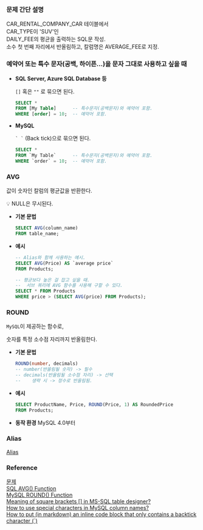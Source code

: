 ### 문제 간단 설명
CAR_RENTAL_COMPANY_CAR 테이블에서<br>
CAR_TYPE이 'SUV'인<br>
DAILY_FEE의 평균을 출력하는 SQL문 작성.<br>
소수 첫 번째 자리에서 반올림하고, 칼럼명은 AVERAGE_FEE로 지정.<br>

### 예약어 또는 특수 문자(공백, 하이픈...)을 문자 그대로 사용하고 싶을 때

- **SQL Server, Azure SQL Database 등**
    
    `[]` 혹은 `""` 로 묶으면 된다.
    
    ```sql
    SELECT *
    FROM [My Table]      -- 특수문자(공백문자)와 예약어 포함.
    WHERE [order] = 10;  -- 예약어 포함.
    ```
    
- **MySQL**
    
    `` ` ` `` (Back tick)으로 묶으면 된다.
    
    ```sql
    SELECT *
    FROM `My Table`      -- 특수문자(공백문자)와 예약어 포함.
    WHERE `order` = 10;  -- 예약어 포함.
    ```

### AVG
값이 숫자인 칼럼의 평균값을 반환한다.

<aside>
💡 NULL은 무시된다.

</aside>

- **기본 문법**
    
    ```sql
    SELECT AVG(column_name)
    FROM table_name;
    ```
    
- **예시**
    ```sql
    -- Alias와 함께 사용하는 예시.
    SELECT AVG(Price) AS `average price`
    FROM Products;
    
    -- 평균보다 높은 걸 잡고 싶을 때.
    --  서브 쿼리에 AVG 함수를 사용해 구할 수 있다.
    SELECT * FROM Products
    WHERE price > (SELECT AVG(price) FROM Products);
    ```
    

### ROUND
`MySQL`이 제공하는 함수로,

숫자를 특정 소수점 자리까지 반올림한다.

- **기본 문법**
    ```sql
    ROUND(number, decimals)
    -- number(반올림될 숫자) -> 필수
    -- decimals(반올림될 소수점 자리) -> 선택
    --    생략 시 -> 정수로 반올림됨.
    ```
    
- **예시**
    ```sql
    SELECT ProductName, Price, ROUND(Price, 1) AS RoundedPrice
    FROM Products;
    ```
    
- **동작 환경**
    MySQL 4.0부터

### Alias
[Alias](https://github.com/gitubanana/SQL_study/tree/main/select/12%EC%84%B8_%EC%9D%B4%ED%95%98%EC%9D%B8_%EC%97%AC%EC%9E%90_%ED%99%98%EC%9E%90_%EB%AA%A9%EB%A1%9D_%EC%B6%9C%EB%A0%A5%ED%95%98%EA%B8%B0#alias)

### Reference
[문제](https://school.programmers.co.kr/learn/courses/30/lessons/151136)<br>
[SQL AVG() Function](https://www.w3schools.com/sql/sql_avg.asp)<br>
[MySQL ROUND() Function](https://www.w3schools.com/sql/func_mysql_round.asp)<br>
[Meaning of square brackets [] in MS-SQL table designer?](https://stackoverflow.com/questions/9917196/meaning-of-square-brackets-in-ms-sql-table-designer)<br>
[How to use special characters in MySQL column names?](https://stackoverflow.com/questions/17951180/how-to-use-special-characters-in-mysql-column-names)<br>
[How to put (in markdown) an inline code block that only contains a backtick character (`)](https://stackoverflow.com/questions/55586867/how-to-put-in-markdown-an-inline-code-block-that-only-contains-a-backtick-char)<br>
